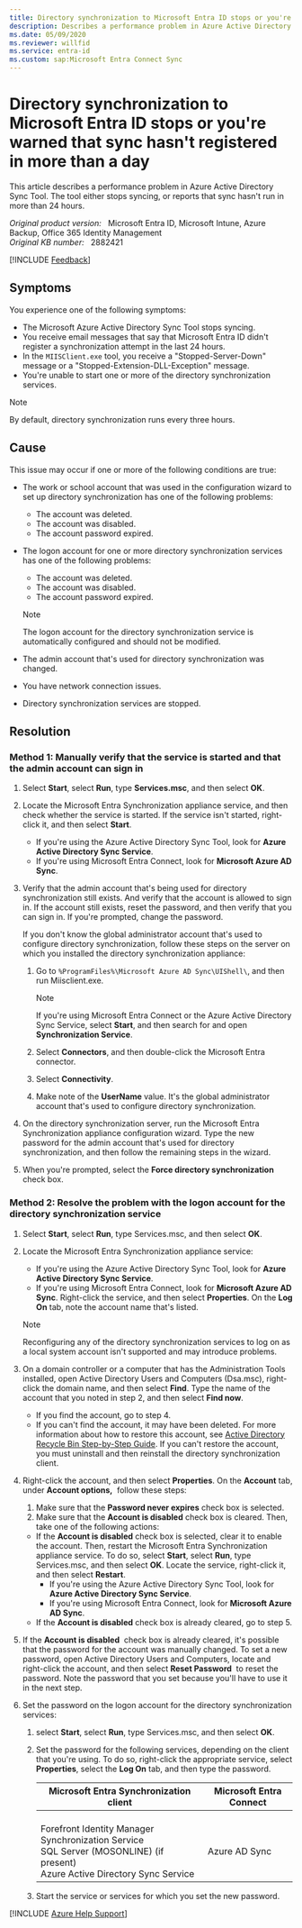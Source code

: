 ```yaml
---
title: Directory synchronization to Microsoft Entra ID stops or you're warned that sync hasn't registered in more than a day
description: Describes a performance problem in Azure Active Directory Sync Tool. The tool either stops syncing or reports that sync hasn't run in more than 24 hours. Provides a resolution.
ms.date: 05/09/2020
ms.reviewer: willfid
ms.service: entra-id
ms.custom: sap:Microsoft Entra Connect Sync
---
```

# Directory synchronization to Microsoft Entra ID stops or you're warned that sync hasn't registered in more than a day

This article describes a performance problem in Azure Active Directory Sync Tool. The tool either stops syncing, or reports that sync hasn't run in more than 24 hours.

_Original product version:_ &nbsp; Microsoft Entra ID, Microsoft Intune, Azure Backup, Office 365 Identity Management  
_Original KB number:_ &nbsp; 2882421

[!INCLUDE [Feedback](../../../../includes/feedback.md)]

## Symptoms

You experience one of the following symptoms:

- The Microsoft Azure Active Directory Sync Tool stops syncing.
- You receive email messages that say that Microsoft Entra ID didn't register a synchronization attempt in the last 24 hours.
- In the `MIISClient.exe` tool, you receive a "Stopped-Server-Down" message or a "Stopped-Extension-DLL-Exception" message.
- You're unable to start one or more of the directory synchronization services.

> [!NOTE]
> By default, directory synchronization runs every three hours.

## Cause

This issue may occur if one or more of the following conditions are true:

- The work or school account that was used in the configuration wizard to set up directory synchronization has one of the following problems:
  - The account was deleted.
  - The account was disabled.
  - The account password expired.
- The logon account for one or more directory synchronization services has one of the following problems:
  - The account was deleted.
  - The account was disabled.
  - The account password expired.

  > [!NOTE]
  >The logon account for the directory synchronization service is automatically configured and should not be modified.

- The admin account that's used for directory synchronization was changed.
- You have network connection issues.
- Directory synchronization services are stopped.

## Resolution

### Method 1: Manually verify that the service is started and that the admin account can sign in

1. Select **Start**, select **Run**, type **Services.msc**, and then select **OK**.
2. Locate the Microsoft Entra Synchronization appliance service, and then check whether the service is started. If the service isn't started, right-click it, and then select **Start**.
   - If you're using the Azure Active Directory Sync Tool, look for **Azure Active Directory Sync Service**.
   - If you're using Microsoft Entra Connect, look for **Microsoft Azure AD Sync**.
3. Verify that the admin account that's being used for directory synchronization still exists. And verify that the account is allowed to sign in. If the account still exists, reset the password, and then verify that you can sign in. If you're prompted, change the password.

    If you don't know the global administrator account that's used to configure directory synchronization, follow these steps on the server on which you installed the directory synchronization appliance:

      1. Go to `%ProgramFiles%\Microsoft Azure AD Sync\UIShell\`, and then run Miisclient.exe.

          > [!NOTE]
          > If you're using Microsoft Entra Connect or the Azure Active Directory Sync Service, select **Start**, and then search for and open **Synchronization Service**.

      2. Select **Connectors**, and then double-click the Microsoft Entra connector.
      3. Select **Connectivity**.
      4. Make note of the **UserName** value. It's the global administrator account that's used to configure directory synchronization.
4. On the directory synchronization server, run the Microsoft Entra Synchronization appliance configuration wizard. Type the new password for the admin account that's used for directory synchronization, and then follow the remaining steps in the wizard.
5. When you're prompted, select the **Force directory synchronization** check box.

### Method 2: Resolve the problem with the logon account for the directory synchronization service

1. Select **Start**, select **Run**, type Services.msc, and then select **OK**.
2. Locate the Microsoft Entra Synchronization appliance service:
   - If you're using the Azure Active Directory Sync Tool, look for **Azure Active Directory Sync Service**.
   - If you're using Microsoft Entra Connect, look for **Microsoft Azure AD Sync**. Right-click the service, and then select **Properties**. On the **Log On** tab, note the account name that's listed.

    > [!NOTE]
    > Reconfiguring any of the directory synchronization services to log on as a local system account isn't supported and may introduce problems.

3. On a domain controller or a computer that has the Administration Tools installed, open Active Directory Users and Computers (Dsa.msc), right-click the domain name, and then select **Find**. Type the name of the account that you noted in step 2, and then select **Find now**.
   - If you find the account, go to step 4.
   - If you can't find the account, it may have been deleted. For more information about how to restore this account, see [Active Directory Recycle Bin Step-by-Step Guide](/previous-versions/windows/it-pro/windows-server-2008-R2-and-2008/dd392261(v=ws.10)). If you can't restore the account, you must uninstall and then reinstall the directory synchronization client.
4. Right-click the account, and then select **Properties**. On the **Account** tab, under **Account options,**  follow these steps:
    1. Make sure that the **Password never expires** check box is selected.
    2. Make sure that the **Account is disabled** check box is cleared. Then, take one of the following actions:
      - If the **Account is disabled** check box is selected, clear it to enable the account. Then, restart the Microsoft Entra Synchronization appliance service. To do so, select **Start**, select **Run**, type Services.msc, and then select **OK**. Locate the service, right-click it, and then select **Restart**.
        - If you're using the Azure Active Directory Sync Tool, look for **Azure Active Directory Sync Service**.
        - If you're using Microsoft Entra Connect, look for **Microsoft Azure AD Sync**.
      - If the **Account is disabled** check box is already cleared, go to step 5.

5. If the **Account is disabled**  check box is already cleared, it's possible that the password for the account was manually changed. To set a new password, open Active Directory Users and Computers, locate and right-click the account, and then select **Reset Password**  to reset the password. Note the password that you set because you'll have to use it in the next step.
6. Set the password on the logon account for the directory synchronization services:

    1. select **Start**, select **Run**, type Services.msc, and then select **OK**.
    2. Set the password for the following services, depending on the client that you're using. To do so, right-click the appropriate service, select **Properties**, select the **Log On** tab, and then type the password.

        |Microsoft Entra Synchronization client|Microsoft Entra Connect|
        |---|---|
        |<br/> Forefront Identity Manager Synchronization Service<br/>      SQL Server (MOSONLINE) (if present)<br/>      Azure Active Directory Sync Service|<br/>    Azure AD Sync|

    3. Start the service or services for which you set the new password.

[!INCLUDE [Azure Help Support](../../../../includes/azure-help-support.md)]
